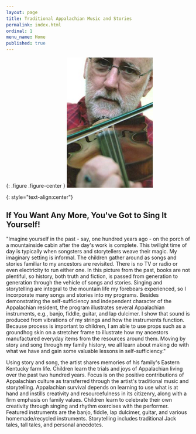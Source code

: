 ```yaml
---
layout: page
title: Traditional Appalachian Music and Stories
permalink: index.html
ordinal: 1
menu_name: Home
published: true
---
```


{: .figure .figure-center }
![ballet](assets/images/ballet.jpg "Russ Childers")

{: style="text-align:center"}
## If You Want Any More, You've Got to Sing It Yourself!

"Imagine yourself in the past - say, one hundred years ago - on the porch of a
mountainside cabin after the day's work is complete. This twilight time of day
is typically when songsters and storytellers weave their magic. My imaginary
setting is informal. The children gather around as songs and stories familiar
to my ancestors are revisited. There is no TV or radio or even electricity to
run either one. In this picture from the past, books are not plentiful, so
history, both truth and fiction, is passed from generation to generation through
the vehicle of songs and stories. Singing and storytelling are integral to the
mountain life my forebears experienced, so I incorporate many songs and stories
into my programs. Besides demonstrating the self-sufficiency and independent
character of the Appalachian resident, the program illustrates several
Appalachian instruments, e.g., banjo, fiddle, guitar, and lap dulcimer. I show
that sound is produced from vibrations of my strings and how the instruments
function. Because process is important to children, I am able to use props such
as a groundhog skin on a stretcher frame to illustrate how my ancestors
manufactured everyday items from the resources around them. Moving by story and
song through my family history, we all learn about making do with what we have
and gain some valuable lessons in self-sufficiency."

Using story and song, the artist shares memories of his family's Eastern
Kentucky farm life. Children learn the trials and joys of Appalachian living
over the past two hundred years. Focus is on the positive contributions of
Appalachian culture as transferred through the artist's traditional music and
storytelling. Appalachian survival depends on learning to use what is at hand
and instills creativity and resourcefulness in its citizenry, along with a firm
emphasis on family values. Children learn to celebrate their own creativity
through singing and rhythm exercises with the performer. Featured instruments
are the banjo, fiddle, lap dulcimer, guitar, and various homemade/recycled
instruments. Storytelling includes traditional Jack tales, tall tales, and
personal anecdotes.
